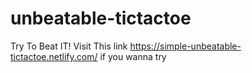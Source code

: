 # unbeatable-tictactoe
Try To Beat IT!
Visit This link https://simple-unbeatable-tictactoe.netlify.com/ if you wanna try
